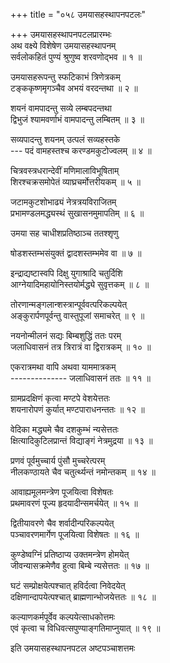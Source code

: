 +++
title = "०५८ उमयासहस्थापनपटलः"

+++
उमयासहस्थापनपटलप्रारम्भः    
अथ वक्ष्ये विशेषेण उमयासहस्थापनम्  
सर्वलोकहितं पुण्यं श्रुणुष्व शरवणोद्भव ॥ १ ॥


उमयासहरूपन्तु स्फटिकाभं त्रिणेत्रकम्  
टङ्ककृष्णमृगञ्चैव अभयं वरदन्तथा ॥ २ ॥


शयनं वामपादन्तु सव्ये लम्बपदन्तथा  
द्विभुजं श्यामवर्णाभं वामपादन्तु लम्बितम् ॥ ३ ॥


सव्यपादन्तु शयनम् उत्पलं सव्यहस्तके  
--- पदं वामहस्तश्च करण्डमकुटोज्वलम् ॥ ४ ॥


चित्रवस्त्रधरान्देवीं मणिमालाविभूषिताम्  
शिरश्चक्रसमोपेतं व्याघ्रचर्मोत्तरीयकम् ॥ ५ ॥


जटामकुटशोभाढ्यं नेत्रत्रयविराजितम्  
प्रभामण्डलमद्ध्यस्थं सुखासनमुमापतिम् ॥ ६ ॥


उमया सह चाधीशप्रतिष्ठाञ्च ततश्शृणु  

षोडशस्तम्भसंयुक्तं द्वादशस्तम्भमेव वा ॥ ७ ॥


इन्द्राद्यष्टास्वपि दिक्षु युगाश्रादि चतुर्दिशि  
आग्नेयादिमहायोनिस्तयोर्मद्ध्ये सुवृत्तकम् ॥ ८ ॥


तोरणान्मङ्गलान्शस्त्रान्पूर्ववत्परिकल्पयेत्  
अङ्कुरार्पणपूर्वन्तु वास्तुपूजां समाचरेत् ॥ ९ ॥


नयनोन्मीलनं सद्यः बिम्बशुद्धिं ततः परम्  
जलाधिवासनं तत्र त्रिरात्रं वा द्विरात्रकम् ॥ १० ॥


एकरात्रमथा वापि अथवा याममात्रकम्  
-------------- जलाधिवासनं ततः ॥ ११ ॥


ग्रामप्रदक्षिणं कृत्वा मण्टपे वेशयेत्ततः  
शयनारोपणं कुर्यात् मण्टपाराधनन्ततः ॥ १२ ॥


वेदिका मद्ध्यमे चैव दशकुम्भं न्यसेत्ततः  
क्षित्यादिकुटिलप्रान्तं विद्याङ्गं नेत्रमुद्रया ॥ १३ ॥


प्रणवं पूर्वमुच्चार्य पुंसौ मुच्चरेत्परम्  
नीलकण्ठायते चैव चतुर्त्थ्यन्तं नमोन्तकम् ॥ १४ ॥


आवाह्यमूलमन्त्रेण पूजयित्वा विशेषतः  
प्रथमावरणं पूज्य हृदयादीन्समर्चयेत् ॥ १५ ॥


द्वितीयावरणे चैव शर्वादीन्परिकल्पयेत्  
पञ्चावरणमार्गेण पूजयित्वा विशेषतः ॥ १६ ॥


कुण्डेष्वग्निं प्रतिष्ठाप्य उक्तमन्त्रेण होमयेत्  
जीवन्यासक्रमेणैव हुत्वा बिम्बे न्यसेत्ततः ॥ १७ ॥


घटं सम्प्रोक्षयेत्पश्चात् हविर्दत्वा निवेदयेत्  
दक्षिणान्दापयेत्पश्चात् ब्राह्मणान्भोजयेत्ततः ॥ १८ ॥


कल्याणकर्मपूर्वेव कल्पयेत्साधकोत्तमः  
एवं कृत्वा च विधिवत्सपुण्याङ्गतिमाप्नुयात् ॥ १९ ॥


इति उमयासहस्थापनपटल अष्टपञ्चाशत्तमः  
